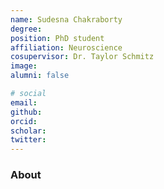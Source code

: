 ```yaml
---
name: Sudesna Chakraborty
degree: 
position: PhD student
affiliation: Neuroscience
cosupervisor: Dr. Taylor Schmitz
image: 
alumni: false

# social
email: 
github: 
orcid: 
scholar: 
twitter:
---
```


### About 

